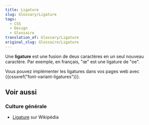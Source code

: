 ```yaml
---
title: Ligature
slug: Glossary/Ligature
tags:
  - CSS
  - Design
  - Glossaire
translation_of: Glossary/Ligature
original_slug: Glossaire/Ligature
---
```


Une **ligature** est une fusion de deux caractères en un seul nouveau caractère. Par exemple, en français, "œ" est une ligature de "oe".

Vous pouvez implémenter les ligatures dans vos pages web avec {{cssxref("font-variant-ligatures")}}.

## Voir aussi

### Culture générale

- [Ligature](https://fr.wikipedia.org/wiki/Ligature_(%C3%A9criture)) sur Wikipédia
